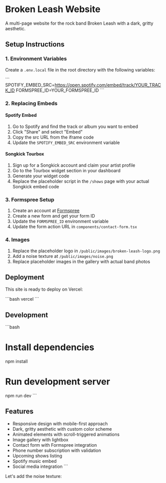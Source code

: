 # Broken Leash Website

A multi-page website for the rock band Broken Leash with a dark, gritty aesthetic.

## Setup Instructions

### 1. Environment Variables

Create a `.env.local` file in the root directory with the following variables:

\`\`\`
SPOTIFY_EMBED_SRC=https://open.spotify.com/embed/track/YOUR_TRACK_ID
FORMSPREE_ID=YOUR_FORMSPREE_ID
\`\`\`

### 2. Replacing Embeds

#### Spotify Embed
1. Go to Spotify and find the track or album you want to embed
2. Click "Share" and select "Embed"
3. Copy the src URL from the iframe code
4. Update the `SPOTIFY_EMBED_SRC` environment variable

#### Songkick Tourbox
1. Sign up for a Songkick account and claim your artist profile
2. Go to the Tourbox widget section in your dashboard
3. Generate your widget code
4. Replace the placeholder script in the `/shows` page with your actual Songkick embed code

### 3. Formspree Setup
1. Create an account at [Formspree](https://formspree.io/)
2. Create a new form and get your form ID
3. Update the `FORMSPREE_ID` environment variable
4. Update the form action URL in `components/contact-form.tsx`

### 4. Images
1. Replace the placeholder logo in `/public/images/broken-leash-logo.png`
2. Add a noise texture at `/public/images/noise.png`
3. Replace placeholder images in the gallery with actual band photos

## Deployment

This site is ready to deploy on Vercel:

\`\`\`bash
vercel
\`\`\`

## Development

\`\`\`bash
# Install dependencies
npm install

# Run development server
npm run dev
\`\`\`

## Features

- Responsive design with mobile-first approach
- Dark, gritty aesthetic with custom color scheme
- Animated elements with scroll-triggered animations
- Image gallery with lightbox
- Contact form with Formspree integration
- Phone number subscription with validation
- Upcoming shows listing
- Spotify music embed
- Social media integration
\`\`\`

Let's add the noise texture:
